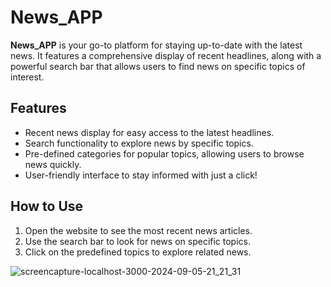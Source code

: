 # News_APP

**News_APP** is your go-to platform for staying up-to-date with the latest news. It features a comprehensive display of recent headlines, along with a powerful search bar that allows users to find news on specific topics of interest.

## Features
- Recent news display for easy access to the latest headlines.
- Search functionality to explore news by specific topics.
- Pre-defined categories for popular topics, allowing users to browse news quickly.
- User-friendly interface to stay informed with just a click!

## How to Use
1. Open the website to see the most recent news articles.
2. Use the search bar to look for news on specific topics.
3. Click on the predefined topics to explore related news.

![screencapture-localhost-3000-2024-09-05-21_21_31](https://github.com/user-attachments/assets/2be97112-460c-4d13-81db-66f2b7720550)
